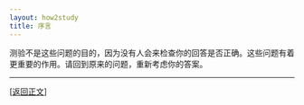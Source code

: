 ```yaml
---
layout: how2study
title: 序言
---
```


测验不是这些问题的目的，因为没有人会来检查你的回答是否正确。这些问题有着更重要的作用。请回到原来的问题，重新考虑你的答案。

***

[[返回正文](how2study_0.html#asw04)]
